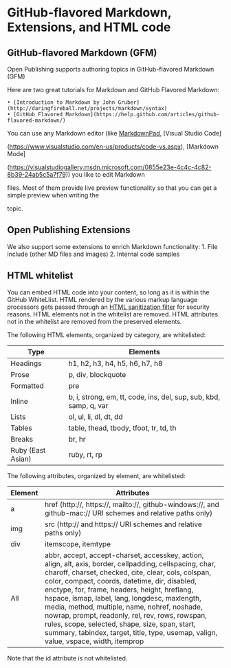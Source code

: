 # GitHub-flavored Markdown, Extensions, and HTML code

## GitHub-flavored Markdown (GFM) ##
Open Publishing supports authoring topics in GitHub-flavored Markdown (GFM)

Here are two great tutorials for Markdown and GitHub Flavored Markdown:

	• [Introduction to Markdown by John Gruber](http://daringfireball.net/projects/markdown/syntax)
	• [GitHub Flavored Markdown](https://help.github.com/articles/github-flavored-markdown/)

You can use any Markdown editor (like [MarkdownPad](http://markdownpad.com/), [Visual Studio Code]

(https://www.visualstudio.com/en-us/products/code-vs.aspx), [Markdown Mode]

(https://visualstudiogallery.msdn.microsoft.com/0855e23e-4c4c-4c82-8b39-24ab5c5a7f79)) you like to edit Markdown 

files. Most of them provide live preview functionality so that you can get a simple preview when writing the 

topic.

## Open Publishing Extensions ##
We also support some extensions to enrich Markdown functionality:
	1. File include (other MD files and images)
	2. Internal code samples

## HTML whitelist ##

You can embed HTML code into your content, so long as it is within the GitHub WhiteLlist. HTML rendered by the various markup language processors gets passed through an [HTML sanitization filter](https://github.com/jch/html-pipeline/blob/master/lib/html/pipeline/sanitization_filter.rb) for security reasons. HTML elements not in the whitelist are removed. HTML attributes not in the whitelist are removed from the preserved elements.

The following HTML elements, organized by category, are whitelisted:

Type  |Elements  
---------|---------
Headings     |  h1, h2, h3, h4, h5, h6, h7, h8       
Prose     |  p, div, blockquote       
Formatted     |   pre      
Inline     |     b, i, strong, em, tt, code, ins, del, sup, sub, kbd, samp, q, var    
Lists     |   ol, ul, li, dl, dt, dd      
Tables     | table, thead, tbody, tfoot, tr, td, th        
Breaks     |   br, hr      
Ruby (East Asian)     |   ruby, rt, rp      

The following attributes, organized by element, are whitelisted:

Element  |Attributes  
---------|---------
a     |      href (http://, https://, mailto://, github-windows://, and github-mac:// URI schemes and relative paths only)   
img     |     src (http:// and https:// URI schemes and relative paths only)    
div     |     itemscope, itemtype    
All     |     abbr, accept, accept-charset, accesskey, action, align, alt, axis, border, cellpadding, cellspacing, char, charoff, charset, checked, cite, clear, cols, colspan, color, compact, coords, datetime, dir, disabled, enctype, for, frame, headers, height, hreflang, hspace, ismap, label, lang, longdesc, maxlength, media, method, multiple, name, nohref, noshade, nowrap, prompt, readonly, rel, rev, rows, rowspan, rules, scope, selected, shape, size, span, start, summary, tabindex, target, title, type, usemap, valign, value, vspace, width, itemprop    

  
Note that the id attribute is not whitelisted.
